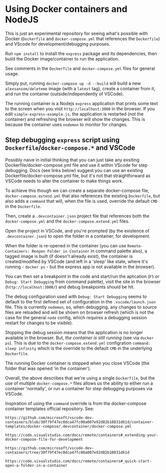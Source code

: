 # Using Docker containers and NodeJS

This is just an experimental repository for seeing what's possible with Docker (`Dockerfile` and `docker-compose.yml` that references the `Dockerfile`) and VScode for development/debugging purposes.

Run `npm install` to install the `express` package and its dependencies, then build the Docker image/container to run the application.

See comments in the `Dockerfile` and `docker-compose.yml` files for general usage.

Simply put, running `docker-compose up -d --build` will build a new `alexsansom/deleteme` image (with a `latest` tag), create a container from it, and run the container (outside/independently of VSCode).

The running container is a Nodejs `express` application that prints some text to the screen when you visit `http://localhost:3000` in the browser. If you edit `simple-express-example.js`, the application is restarted (not the container) and refreshing the browser will show the changes. This is because the container uses `nodemon` to monitor for changes.

## Step debugging `express` script using `Dockerfile`/`docker-compose.*` and VSCode

Possibly naive in initial thinking that you can just take any exsiting Dockerfile/docker-compose.yml file and use it within VScode for step debugging. Docs (see links below) suggest you can use an existing Dockerfile/docker-compose.yml file, but it's not that straightforward as VSCode needs to alter the container to make things work.

To achieve this though we can create a separate docker-compose file, `docker-compose.extend.yml` that also references the existing `Dockerfile`, but also adds a `command` that will, when the file is used, override the default `CMD` in the `Dockerfile`.

Then, create a `.devcontainer.json` project file that references both the `docker-compose.yml` and the `docker-compose.extend.yml` files.

Open the project in VSCode, and you're prompted (by the existence of `.devcontainer.json`) to open the folder in a container, for development.

When the folder is re-opened in the container (you can use `Remote-Containers: Reopen Folder in Container` in command palette also), a tagged image is built (if doesn't already exist), the container is created/modified by VSCode (and left in a 'sleep' like state, where it's running - `docker ps` - but the express app is not available in the browser).

You can then set a breakpoint in the code and start/run the aplication (`F5` or `Debug: Start Debugging` from command palette), visit the site in the browser (`http://localhost:3000/`) and debug breakpoints should be hit.

The debug configuration used with `Debug: Start Debugging` seems to default to the first defined set of configuration in the `.vscode/launch.json` file. This is currently `nodemon`, so, when debugging, any changes to source files are reloaded and will be shown on browser refresh (which is not the case for the general `node` config, which requires a debugging session restart for changes to be visible).

Stopping the debug session means that the application is no longer available in the browser. But, *the container is still running* (see via `docker ps`). This is due to the `docker-compose.extend.yml` configration `command: sleep infinity` which is the override to the default `CMD` in the underlying `Dockerfile`.

The running Docker container is stopped when you close VSCode (the folder that was opened 'in the container').

Overall, the above describes that we're using a single `Dockerfile`, but the use of multiple `docker-compose.*` files allows us the ability to either run a container 'normally', or run a container for step debugging purposes via VSCode.

Inspiration of using the `command` override is from the docker-compose container templates official repository. See:

    https://github.com/microsoft/vscode-dev-containers/blob/30f79f47ec0dca47fc00a007e92d82b10831d61d/container-templates/docker-compose/.devcontainer/docker-compose.yml

    https://code.visualstudio.com/docs/remote/containers#_extending-your-docker-compose-file-for-development

    https://github.com/microsoft/vscode-dev-containers/tree/30f79f47ec0dca47fc00a007e92d82b10831d61d

    https://code.visualstudio.com/docs/remote/containers#_quick-start-open-a-folder-in-a-container
